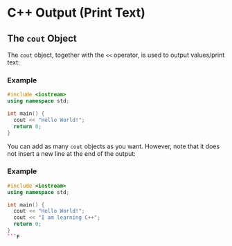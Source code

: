# C++ Output (Print Text)

## The `cout` Object

The `cout` object, together with the `<<` operator, is used to output values/print text:

### Example

```cpp
#include <iostream>
using namespace std;

int main() {
  cout << "Hello World!";
  return 0;
}
```

You can add as many `cout` objects as you want. However, note that it does not insert a new line at the end of the output:

### Example

```cpp
#include <iostream>
using namespace std;

int main() {
  cout << "Hello World!";
  cout << "I am learning C++";
  return 0;
}
```F